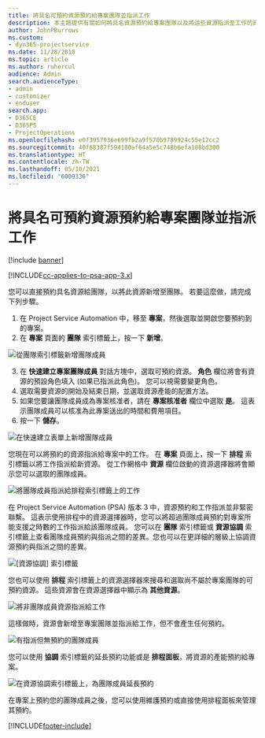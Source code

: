 ```yaml
---
title: 將具名可預約資源預約給專案團隊並指派工作
description: 本主題提供有關如何將具名資源預約給專案團隊以及將這些資源指派至工作的資訊。
author: JohnPBurrows
ms.custom:
- dyn365-projectservice
ms.date: 11/28/2018
ms.topic: article
ms.author: ruhercul
audience: Admin
search.audienceType:
- admin
- customizer
- enduser
search.app:
- D365CE
- D365PS
- ProjectOperations
ms.openlocfilehash: e0f3957936e699fb2a9f570b9789924c55e12cc2
ms.sourcegitcommit: 40f68387f594180af64a5e5c748b6efa188bd300
ms.translationtype: HT
ms.contentlocale: zh-TW
ms.lasthandoff: 05/10/2021
ms.locfileid: "6009336"
---
```

# <a name="book-named-bookable-resources-to-a-project-team-and-assign-tasks"></a>將具名可預約資源預約給專案團隊並指派工作 

[!include [banner](../includes/psa-now-project-operations.md)]

[!INCLUDE[cc-applies-to-psa-app-3.x](../includes/cc-applies-to-psa-app-3x.md)]

您可以直接預約具名資源給團隊，以將此資源新增至團隊。 若要這麼做，請完成下列步驟。

1. 在 Project Service Automation 中，移至 **專案**，然後選取並開啟您要預約到的專案。
2. 在 **專案** 頁面的 **團隊** 索引標籤上，按一下 **新增**。 

![從團隊索引標籤新增團隊成員](media/RM-how-to-1.png)

3. 在 **快速建立專案團隊成員** 對話方塊中，選取可預約資源。 **角色** 欄位將會有資源的預設角色填入 (如果已指派此角色)。 您可以視需要變更角色。 
4. 選取需要資源的開始及結束日期，並選取資源產能的配置方法。 
5. 如果您要讓團隊成員成為專案核准者，請在 **專案核准者** 欄位中選取 **是**。 這表示團隊成員可以核准為此專案送出的時間和費用項目。 
6. 按一下 **儲存**。

![在快速建立表單上新增團隊成員](media/RM-how-to-2.png)


您現在可以將預約的資源指派給專案中的工作。 在 **專案** 頁面上，按一下 **排程** 索引標籤以將工作指派給新資源。 從工作網格中 **資源** 欄位啟動的資源選擇器將會顯示您可以選取的團隊成員。

![將團隊成員指派給排程索引標籤上的工作](media/RM-how-to-3.png)

在 Project Service Automation (PSA) 版本 3 中，資源預約和工作指派並非緊密聯繫。 這表示使用排程中的資源選擇器時，您可以將超過團隊成員預約對專案所能支援之時數的工作指派給該團隊成員。
您可以在 **團隊** 索引標籤或 **資源協調** 索引標籤上查看團隊成員預約與指派之間的差異。您也可以在更詳細的層級上協調資源預約與指派之間的差異。

![[資源協調] 索引標籤](media/RM-how-to-4.png)

您也可以使用 **排程** 索引標籤上的資源選擇器來搜尋和選取尚不屬於專案團隊的可預約資源。 這些資源會在資源選擇器中顯示為 **其他資源**。

![將非團隊成員資源指派給工作](media/RM-how-to-5.png)

這樣做時，資源會新增至專案團隊並指派給工作，但不會產生任何預約。

![有指派但無預約的團隊成員](media/RM-how-to-6.png)

您可以使用 **協調** 索引標籤的延長預約功能或是 **排程面板**，將資源的產能預約給專案。

![在資源協調索引標籤上，為團隊成員延長預約](media/RM-how-to-7.png)

在專案上預約您的團隊成員之後，您可以使用維護預約或直接使用排程面板來管理其預約。


[!INCLUDE[footer-include](../includes/footer-banner.md)]